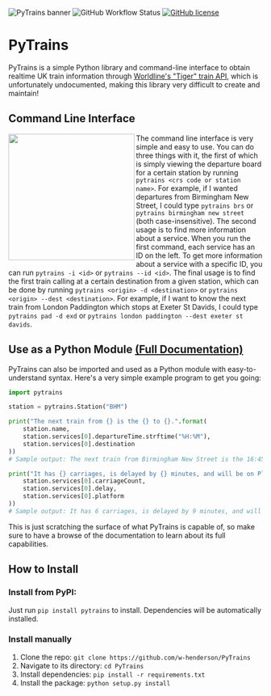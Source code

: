 ![PyTrains banner](https://raw.githubusercontent.com/w-henderson/PyTrains/master/assets/banner.png)
![GitHub Workflow Status](https://img.shields.io/github/workflow/status/w-henderson/PyTrains/PyTrains-Tests) [![GitHub license](https://img.shields.io/github/license/w-henderson/PyTrains)](https://github.com/w-henderson/PyTrains/blob/master/LICENSE)

# PyTrains

PyTrains is a simple Python library and command-line interface to obtain realtime UK train information through [Worldline's "Tiger" train API](http://iris2.rail.co.uk/tiger/), which is unfortunately undocumented, making this library very difficult to create and maintain!

## Command Line Interface
<img src="https://raw.githubusercontent.com/w-henderson/PyTrains/master/assets/example_cli_output.png" align="left" width="250">

The command line interface is very simple and easy to use. You can do three things with it, the first of which is simply viewing the departure board for a certain station by running `pytrains <crs code or station name>`. For example, if I wanted departures from Birmingham New Street, I could type `pytrains brs` or `pytrains birmingham new street` (both case-insensitive). The second usage is to find more information about a service. When you run the first command, each service has an ID on the left. To get more information about a service with a specific ID, you can run `pytrains -i <id>` or `pytrains --id <id>`. The final usage is to find the first train calling at a certain destination from a given station, which can be done by running `pytrains <origin> -d <destination>` or `pytrains <origin> --dest <destination>`. For example, if I want to know the next train from London Paddington which stops at Exeter St Davids, I could type `pytrains pad -d exd` or `pytrains london paddington --dest exeter st davids`.

## Use as a Python Module [(Full Documentation)](https://github.com/w-henderson/PyTrains/blob/master/DOCUMENTATION.md)
PyTrains can also be imported and used as a Python module with easy-to-understand syntax. Here's a very simple example program to get you going:
```py
import pytrains

station = pytrains.Station("BHM")

print("The next train from {} is the {} to {}.".format(
    station.name,
    station.services[0].departureTime.strftime("%H:%M"),
    station.services[0].destination
))
# Sample output: The next train from Birmingham New Street is the 16:45 to Four Oaks.

print("It has {} carriages, is delayed by {} minutes, and will be on Platform {}.".format(
    station.services[0].carriageCount,
    station.services[0].delay,
    station.services[0].platform
))
# Sample output: It has 6 carriages, is delayed by 9 minutes, and will be on Platform 8.
```

This is just scratching the surface of what PyTrains is capable of, so make sure to have a browse of the documentation to learn about its full capabilities.

## How to Install

### Install from PyPI:
Just run `pip install pytrains` to install. Dependencies will be automatically installed.

### Install manually
1. Clone the repo: `git clone https://github.com/w-henderson/PyTrains`
2. Navigate to its directory: `cd PyTrains`
3. Install dependencies: `pip install -r requirements.txt`
4. Install the package: `python setup.py install`